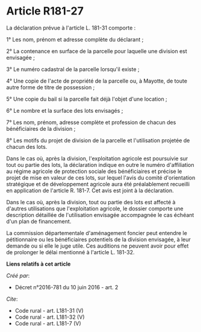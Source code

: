 # Article R181-27

La déclaration prévue à l'article L. 181-31 comporte : 

1° Les nom, prénom et adresse complète du déclarant ; 

2° La contenance en surface de la parcelle pour laquelle une division est envisagée ; 

3° Le numéro cadastral de la parcelle lorsqu'il existe ; 

4° Une copie de l'acte de propriété de la parcelle ou, à Mayotte, de toute autre forme de titre de possession ; 

5° Une copie du bail si la parcelle fait déjà l'objet d'une location ; 

6° Le nombre et la surface des lots envisagés ; 

7° Les nom, prénom, adresse complète et profession de chacun des bénéficiaires de la division ; 

8° Les motifs du projet de division de la parcelle et l'utilisation projetée de chacun des lots. 

Dans le cas où, après la division, l'exploitation agricole est poursuivie sur tout ou partie des lots, la déclaration indique
en outre le numéro d'affiliation au régime agricole de protection sociale des bénéficiaires et précise le projet de mise en
valeur de ces lots, sur lequel l'avis du comité d'orientation stratégique et de développement agricole aura été préalablement
recueilli en application de l'article R. 181-7. Cet avis est joint à la déclaration. 

Dans le cas où, après la division, tout ou partie des lots est affecté à d'autres utilisations que l'exploitation agricole,
le dossier comporte une description détaillée de l'utilisation envisagée accompagnée le cas échéant d'un plan de
financement. 

La commission départementale d'aménagement foncier peut entendre le pétitionnaire ou les bénéficiaires potentiels de la
division envisagée, à leur demande ou si elle le juge utile. Ces auditions ne peuvent avoir pour effet de prolonger le délai
mentionné à l'article L. 181-32.

**Liens relatifs à cet article**

_Créé par_:

  - Décret n°2016-781 du 10 juin 2016 - art. 2

_Cite_:

  - Code rural - art. L181-31 (V)
  - Code rural - art. L181-32 (V)
  - Code rural - art. L181-7 (V)
